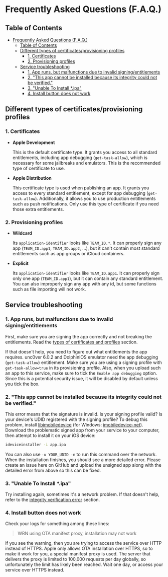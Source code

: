 # Frequently Asked Questions (F.A.Q.)

## Table of Contents

- [Frequently Asked Questions (F.A.Q.)](#frequently-asked-questions-faq)
  - [Table of Contents](#table-of-contents)
  - [Different types of certificates/provisioning profiles](#different-types-of-certificatesprovisioning-profiles)
    - [1. Certificates](#1-certificates)
    - [2. Provisioning profiles](#2-provisioning-profiles)
  - [Service troubleshooting](#service-troubleshooting)
    - [1. App runs, but malfunctions due to invalid signing/entitlements](#1-app-runs-but-malfunctions-due-to-invalid-signingentitlements)
    - [2. "This app cannot be installed because its integrity could not be verified."](#2-this-app-cannot-be-installed-because-its-integrity-could-not-be-verified)
    - [3. "Unable To Install \*.ipa"](#3-unable-to-install-ipa)
    - [4. Install button does not work](#4-install-button-does-not-work)

## Different types of certificates/provisioning profiles

### 1. Certificates

- **Apple Development**

  This is the default certificate type. It grants you access to all standard entitlements, including app debugging (`get-task-allow`), which is necessary for some jailbreaks and emulators. This is the recommended type of certificate to use.

- **Apple Distribution**

  This certificate type is used when publishing an app. It grants you access to every standard entitlement, except for app debugging (`get-task-allow`). Additionally, it allows you to use production entitlements such as push notifications. Only use this type of certificate if you need those extra entitlements.

### 2. Provisioning profiles

- **Wildcard**

  Its `application-identifier` looks like `TEAM_ID.*`. It can properly sign any app (`TEAM_ID.app1`, `TEAM_ID.app2`, ...), but it can't contain most standard entitlements such as app groups or iCloud containers.

- **Explicit**

  Its `application-identifier` looks like `TEAM_ID.app1`. It can properly sign only one app (`TEAM_ID.app1`), but it can contain any standard entitlement. You can also improperly sign any app with any id, but some functions such as file importing will not work.

## Service troubleshooting

### 1. App runs, but malfunctions due to invalid signing/entitlements

First, make sure you are signing the app correctly and not breaking the entitlements. Read the [types of certificates and profiles](#different-types-of-certificatesprovisioning-profiles) section.

If that doesn't help, you need to figure out what entitlements the app requires. unc0ver 6.0.2 and DolphiniOS emulator need the app debugging (`get-task-allow`) entitlement. Make sure you are using a signing profile with `get-task-allow=true` in its provisioning profile. Also, when you upload such an app to this service, make sure to tick the `Enable app debugging` option. Since this is a potential security issue, it will be disabled by default unless you tick the box.

### 2. "This app cannot be installed because its integrity could not be verified."

This error means that the signature is invalid. Is your signing profile valid? Is your device's UDID registered with the signing profile? To debug this problem, install [libimobiledevice](https://libimobiledevice.org/) (for Windows: [imobiledevice-net](https://github.com/libimobiledevice-win32/imobiledevice-net)). Download the problematic signed app from your service to your computer, then attempt to install it on your iOS device:

```bash
ideviceinstaller -i app.ipa
```

You can also use `-u YOUR_UDID -n` to run this command over the network. When the installation finishes, you should see a more detailed error. Please create an issue here on GitHub and upload the unsigned app along with the detailed error from above so this can be fixed.

### 3. "Unable To Install \*.ipa"

Try installing again, sometimes it's a network problem. If that doesn't help, refer to the [integrity verification error](#2-this-app-cannot-be-installed-because-its-integrity-could-not-be-verified) section.

### 4. Install button does not work

Check your logs for something among these lines:

> WRN using OTA manifest proxy, installation may not work

If you see the warning, then you are trying to access the service over HTTP instead of HTTPS. Apple only allows OTA installation over HTTPS, so to make it work for you, a special manifest proxy is used. The server that delivers the proxy is limited to 100,000 requests per day globally, so unfortunately the limit has likely been reached. Wait one day, or access your service over HTTPS instead.
